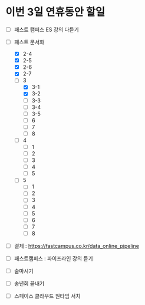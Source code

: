 
# 이번 3일 연휴동안 할일
- [ ] 패스트 캠퍼스 ES 강의 다듣기
- [ ] 패스트 문서화
  - [x] 2-4
  - [x] 2-5
  - [x] 2-6
  - [x] 2-7
  - [ ] 3
    - [x] 3-1
    - [x] 3-2
    - [ ] 3-3
    - [ ] 3-4
    - [ ] 3-5
    - [ ] 6
    - [ ] 7
    - [ ] 8
  - [ ] 4
    - [ ] 1
    - [ ] 2
    - [ ] 3
    - [ ] 4
    - [ ] 5
  - [ ] 5
    - [ ]  1
    - [ ]  2
    - [ ]  3
    - [ ]  4
    - [ ]  5
    - [ ]  6
    - [ ]  7
    - [ ]  8     
- [ ] 결제 : https://fastcampus.co.kr/data_online_pipeline
- [ ] 패스트캠퍼스 : 파이프라인 강의 듣기
- [ ] 술마시기
- [ ] 송년회 끝내기
- [ ] 스페이스 클라우드 원타임 서치


